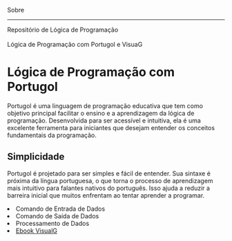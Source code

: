Sobre
___
Repositório de Lógica de Programação<br>
<br>
Lógica de Programação com Portugol e VisuaG

<h1>Lógica de Programação com Portugol</h1>
<p>
    Portugol é uma linguagem de programação educativa que tem como objetivo principal facilitar o
    ensino e a aprendizagem da lógica de programação. Desenvolvida para ser acessível e intuitiva,
    ela é uma excelente ferramenta para iniciantes que desejam entender os conceitos fundamentais
    da programação.
</p>
<h2>Simplicidade</h2>
<P>
    Portugol é projetado para ser simples e fácil de entender. Sua sintaxe é próxima da língua
    portuguesa, o que torna o processo de aprendizagem mais intuitivo para falantes nativos
    do português. Isso ajuda a reduzir a barreira inicial que muitos enfrentam ao tentar aprender a programar.
</P>

<p>
    <li>Comando de Entrada de Dados</li>
    <li>Comando de Saída de Dados</li>
    <li>Processamento de Dados</li>
    <li><a href="https://github.com/rogeriocsc/apostilaVisualG" target="_blank">Ebook VisualG</a></li>
</p>
